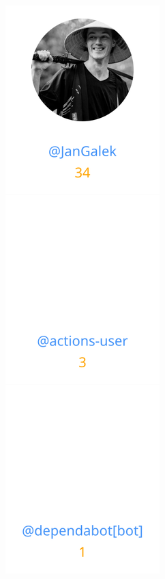 
<div>
<span>
  <a href="https://github.com/JanGalek"><img src="https://raw.githubusercontent.com/gouef/web-bootstrap/refs/heads/contributors-svg/.github/contributors/JanGalek.svg" alt="JanGalek" /></a>
</span>
<span>
  <a href="https://github.com/actions-user"><img src="https://raw.githubusercontent.com/gouef/web-bootstrap/refs/heads/contributors-svg/.github/contributors/actions-user.svg" alt="actions-user" /></a>
</span>
<span>
  <a href="https://github.com/apps/dependabot"><img src="https://raw.githubusercontent.com/gouef/web-bootstrap/refs/heads/contributors-svg/.github/contributors/dependabot[bot].svg" alt="dependabot[bot]" /></a>
</span>
</div>

